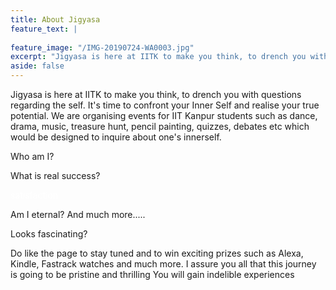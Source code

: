```yaml
---
title: About Jigyasa
feature_text: |
  
feature_image: "/IMG-20190724-WA0003.jpg"
excerpt: "Jigyasa is here at IITK to make you think, to drench you with questions regarding the self. It's time to confront your Inner Self and realise your true potential."
aside: false
---
```


Jigyasa is here at IITK to make you think, to drench you with questions regarding the self. It's time to confront your Inner Self and realise your true potential.
We are organising events for IIT Kanpur students such as dance, drama, music, treasure hunt, pencil painting, quizzes, debates etc which would be designed to inquire about one's innerself.

Who am I? 

What is real success? <p style="color:white">satisfaction</p>

Am I eternal? And much more.....

Looks fascinating?

Do like the page to stay tuned and to win exciting prizes such as Alexa, Kindle, Fastrack watches and much more.
I assure you all that this journey is going to be pristine and thrilling
You will gain indelible experiences

``` html
```

